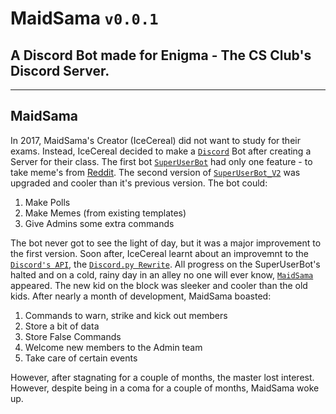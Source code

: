 # MaidSama `v0.0.1`
## A Discord Bot made for Enigma - The CS Club's Discord Server.

------------------

## MaidSama

In 2017, MaidSama's Creator (IceCereal) did not want to study for their exams. Instead, IceCereal decided to make a [`Discord`](https://discordapp.com/) Bot after creating a Server for their class. The first bot [`SuperUserBot`](https://github.com/IceCereal/Discord_SuperUserBot) had only one feature - to take meme's from [Reddit](https://www.reddit.com/). The second version of [`SuperUserBot_V2`](https://github.com/IceCereal/SuperUserBot_V2) was upgraded and cooler than it's previous version.
The bot could:
1. Make Polls
2. Make Memes (from existing templates)
3. Give Admins some extra commands

The bot never got to see the light of day, but it was a major improvement to the first version. Soon after, IceCereal learnt about an improvemnt to the [`Discord's API`](https://discordpy.readthedocs.io/), the [`Discord.py Rewrite`](https://discordpy.readthedocs.io/en/rewrite/index.html). All progress on the SuperUserBot's halted and on a cold, rainy day in an alley no one will ever know, [`MaidSama`](https://github.com/IceCereal/MaidSama) appeared. The
new kid on the block was sleeker and cooler than the old kids. After nearly a month of development, MaidSama boasted:
1. Commands to warn, strike and kick out members
2. Store a bit of data
3. Store False Commands
4. Welcome new members to the Admin team
5. Take care of certain events

However, after stagnating for a couple of months, the master lost interest. However, despite being in a coma for a couple of months, MaidSama woke up.
